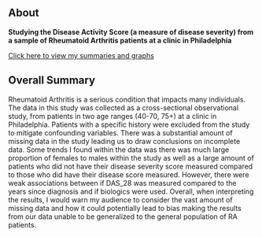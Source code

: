 ## About

**Studying the Disease Activity Score (a measure of disease severity) from a sample of Rheumatoid Arthritis patients at a clinic in Philadelphia**

[Click here to view my summaries and graphs](https://alt392.github.io/BIOST-Project-1/BIOST-Project-1.html)


## Overall Summary

Rheumatoid Arthritis is a serious condition that impacts many individuals. The data in this study was collected as a cross-sectional observational study, from patients in two age ranges (40-70, 75+) at a clinic in Philadelphia. Patients with a specific history were excluded from the study to mitigate confounding variables. There was a substantial amount of missing data in the study leading us to draw conclusions on incomplete data. Some trends I found within the data was there was much large proportion of females to males within the study as well as a large amount of patients who did not have their disease severity score measured compared to those who did have their disease score measured. However, there were weak associations between if DAS_28 was measured compared to the years since diagnosis and if biologics were used. Overall, when interpreting the results, I would warn my audience to consider the vast amount of missing data and how it could potentially lead to bias making the results from our data unable to be generalized to the general population of RA patients.


